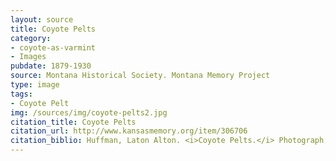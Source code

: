 ```yaml
---
layout: source
title: Coyote Pelts
category: 
- coyote-as-varmint 
- Images
pubdate: 1879-1930
source: Montana Historical Society. Montana Memory Project
type: image
tags: 
- Coyote Pelt
img: /sources/img/coyote-pelts2.jpg
citation_title: Coyote Pelts
citation_url: http://www.kansasmemory.org/item/306706
citation_biblio: Huffman, Laton Alton. <i>Coyote Pelts.</i> Photograph, 1930 1879. Montana Historical Society. Montana Memory Project.  http://mtmemory.org/cdm/ref/collection/p267301coll3/id/3912.
---
```


